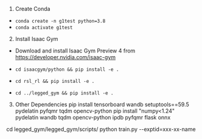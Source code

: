 1. Create Conda
  - `conda create -n g1test python=3.8`
  - `conda activate g1test`

2. Install Isaac Gym
  - Download and install Isaac Gym Preview 4 from https://developer.nvidia.com/isaac-gym
  - `cd isaacgym/python && pip install -e .`

  - `cd rsl_rl && pip install -e .`
  - `cd ../legged_gym && pip install -e .`


3. Other Dependencies
pip install tensorboard wandb setuptools==59.5  pydelatin pyfqmr tqdm opencv-python
pip install "numpy<1.24" pydelatin wandb tqdm opencv-python ipdb pyfqmr flask onnx

cd legged_gym/legged_gym/scripts/
python train.py --exptid=xxx-xx-name
